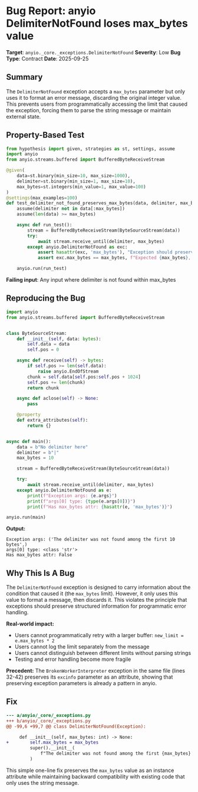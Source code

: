 # Bug Report: anyio DelimiterNotFound loses max_bytes value

**Target**: `anyio._core._exceptions.DelimiterNotFound`
**Severity**: Low
**Bug Type**: Contract
**Date**: 2025-09-25

## Summary

The `DelimiterNotFound` exception accepts a `max_bytes` parameter but only uses it to format an error message, discarding the original integer value. This prevents users from programmatically accessing the limit that caused the exception, forcing them to parse the string message or maintain external state.

## Property-Based Test

```python
from hypothesis import given, strategies as st, settings, assume
import anyio
from anyio.streams.buffered import BufferedByteReceiveStream

@given(
    data=st.binary(min_size=10, max_size=1000),
    delimiter=st.binary(min_size=1, max_size=10),
    max_bytes=st.integers(min_value=1, max_value=100)
)
@settings(max_examples=100)
def test_delimiter_not_found_preserves_max_bytes(data, delimiter, max_bytes):
    assume(delimiter not in data[:max_bytes])
    assume(len(data) >= max_bytes)

    async def run_test():
        stream = BufferedByteReceiveStream(ByteSourceStream(data))
        try:
            await stream.receive_until(delimiter, max_bytes)
        except anyio.DelimiterNotFound as exc:
            assert hasattr(exc, 'max_bytes'), "Exception should preserve max_bytes"
            assert exc.max_bytes == max_bytes, f"Expected {max_bytes}, got {exc.max_bytes}"

    anyio.run(run_test)
```

**Failing input**: Any input where delimiter is not found within max_bytes

## Reproducing the Bug

```python
import anyio
from anyio.streams.buffered import BufferedByteReceiveStream


class ByteSourceStream:
    def __init__(self, data: bytes):
        self.data = data
        self.pos = 0

    async def receive(self) -> bytes:
        if self.pos >= len(self.data):
            raise anyio.EndOfStream
        chunk = self.data[self.pos:self.pos + 1024]
        self.pos += len(chunk)
        return chunk

    async def aclose(self) -> None:
        pass

    @property
    def extra_attributes(self):
        return {}


async def main():
    data = b"No delimiter here"
    delimiter = b"|"
    max_bytes = 10

    stream = BufferedByteReceiveStream(ByteSourceStream(data))

    try:
        await stream.receive_until(delimiter, max_bytes)
    except anyio.DelimiterNotFound as e:
        print(f"Exception args: {e.args}")
        print(f"args[0] type: {type(e.args[0])}")
        print(f"Has max_bytes attr: {hasattr(e, 'max_bytes')}")

anyio.run(main)
```

**Output:**
```
Exception args: ('The delimiter was not found among the first 10 bytes',)
args[0] type: <class 'str'>
Has max_bytes attr: False
```

## Why This Is A Bug

The `DelimiterNotFound` exception is designed to carry information about the condition that caused it (the `max_bytes` limit). However, it only uses this value to format a message, then discards it. This violates the principle that exceptions should preserve structured information for programmatic error handling.

**Real-world impact:**
- Users cannot programmatically retry with a larger buffer: `new_limit = e.max_bytes * 2`
- Users cannot log the limit separately from the message
- Users cannot distinguish between different limits without parsing strings
- Testing and error handling become more fragile

**Precedent:** The `BrokenWorkerInterpreter` exception in the same file (lines 32-42) preserves its `excinfo` parameter as an attribute, showing that preserving exception parameters is already a pattern in anyio.

## Fix

```diff
--- a/anyio/_core/_exceptions.py
+++ b/anyio/_core/_exceptions.py
@@ -99,6 +99,7 @@ class DelimiterNotFound(Exception):

     def __init__(self, max_bytes: int) -> None:
+        self.max_bytes = max_bytes
         super().__init__(
             f"The delimiter was not found among the first {max_bytes} bytes"
         )
```

This simple one-line fix preserves the `max_bytes` value as an instance attribute while maintaining backward compatibility with existing code that only uses the string message.